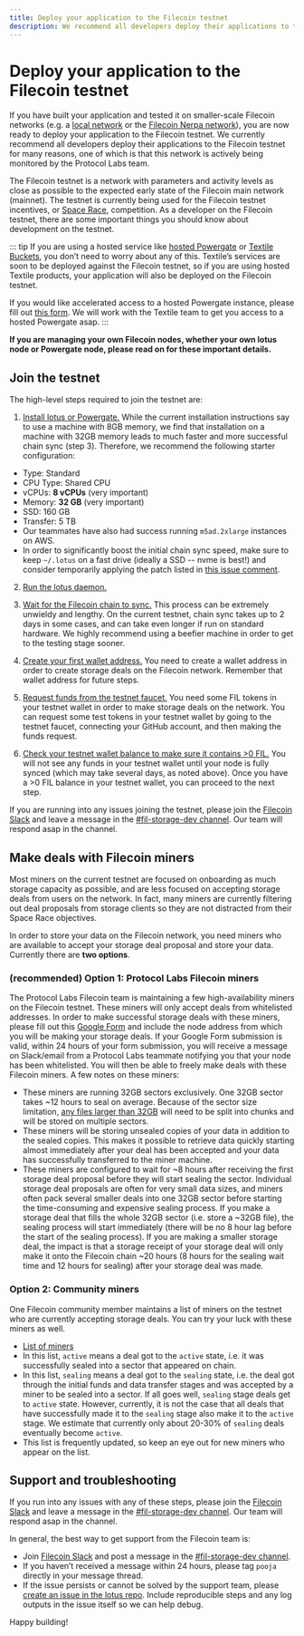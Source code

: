 ```yaml
---
title: Deploy your application to the Filecoin testnet
description: We recommend all developers deploy their applications to the Filecoin testnet. Here's a guide that shows you how.
---
```


# Deploy your application to the Filecoin testnet

If you have built your application and tested it on smaller-scale Filecoin networks (e.g. a [local network](https://docs.filecoin.io/build/start-building/interacting-with-the-network/#running-a-local-network) or the [Filecoin Nerpa network](https://docs.filecoin.io/build/start-building/interacting-with-the-network/#devnets)), you are now ready to deploy your application to the Filecoin testnet. We currently recommend all developers deploy their applications to the Filecoin testnet for many reasons, one of which is that this network is actively being monitored by the Protocol Labs team.

The Filecoin testnet is a network with parameters and activity levels as close as possible to the expected early state of the Filecoin main network (mainnet). The testnet is currently being used for the Filecoin testnet incentives, or [Space Race](https://docs.filecoin.io/mine/spacerace/), competition. As a developer on the Filecoin testnet, there are some important things you should know about development on the testnet.

::: tip
If you are using a hosted service like [hosted Powergate](https://blog.textile.io/prepare-to-launch-expanding-free-access-to-filecoin-through-hosted-powergates/) or [Textile Buckets](https://docs.textile.io/buckets/), you don’t need to worry about any of this. Textile’s services are soon to be deployed against the Filecoin testnet, so if you are using hosted Textile products, your application will also be deployed on the Filecoin testnet.

If you would like accelerated access to a hosted Powergate instance, please fill out [this form](https://forms.gle/f5Vd5kTNYTKrmj1D8). We will work with the Textile team to get you access to a hosted Powergate asap.
:::

**If you are managing your own Filecoin nodes, whether your own lotus node or Powergate node, please read on for these important details.**

## Join the testnet

The high-level steps required to join the testnet are:

1. [Install lotus or Powergate.](https://docs.filecoin.io/how-to/install-filecoin/) While the current installation instructions say to use a machine with 8GB memory, we find that installation on a machine with 32GB memory leads to much faster and more successful chain sync (step 3). Therefore, we recommend the following starter configuration:

- Type: Standard
- CPU Type: Shared CPU
- vCPUs: **8 vCPUs** (very important)
- Memory: **32 GB** (very important)
- SSD: 160 GB
- Transfer: 5 TB
- Our teammates have also had success running `m5ad.2xlarge` instances on AWS.
- In order to significantly boost the initial chain sync speed, make sure to keep `~/.lotus` on a fast drive (ideally a SSD -- nvme is best!) and consider temporarily applying the patch listed in [this issue comment](https://github.com/filecoin-project/lotus/issues/3263#issue-684587473).

2. [Run the lotus daemon.](https://docs.filecoin.io/how-to/join-a-network/#get-started)

3. [Wait for the Filecoin chain to sync.](https://docs.filecoin.io/how-to/join-a-network/#chain-sync) This process can be extremely unwieldy and lengthy. On the current testnet, chain sync takes up to 2 days in some cases, and can take even longer if run on standard hardware. We highly recommend using a beefier machine in order to get to the testing stage sooner.

4. [Create your first wallet address.](https://docs.filecoin.io/how-to/join-a-network/#create-your-first-address) You need to create a wallet address in order to create storage deals on the Filecoin network. Remember that wallet address for future steps.

5. [Request funds from the testnet faucet.](https://spacerace.faucet.glif.io/) You need some FIL tokens in your testnet wallet in order to make storage deals on the network. You can request some test tokens in your testnet wallet by going to the testnet faucet, connecting your GitHub account, and then making the funds request.

6. [Check your testnet wallet balance to make sure it contains >0 FIL.](https://docs.filecoin.io/how-to/join-a-network/#check-wallet-address-balance) You will not see any funds in your testnet wallet until your node is fully synced (which may take several days, as noted above). Once you have a >0 FIL balance in your testnet wallet, you can proceed to the next step.

If you are running into any issues joining the testnet, please join the [Filecoin Slack](http://filecoin.io/slack) and leave a message in the [#fil-storage-dev channel](https://app.slack.com/client/TEHTVS1L6/CRK2LKYHW). Our team will respond asap in the channel.

## Make deals with Filecoin miners

Most miners on the current testnet are focused on onboarding as much storage capacity as possible, and are less focused on accepting storage deals from users on the network. In fact, many miners are currently filtering out deal proposals from storage clients so they are not distracted from their Space Race objectives.

In order to store your data on the Filecoin network, you need miners who are available to accept your storage deal proposal and store your data. Currently there are **two options**.

### (recommended) Option 1: Protocol Labs Filecoin miners

The Protocol Labs Filecoin team is maintaining a few high-availability miners on the Filecoin testnet. These miners will only accept deals from whitelisted addresses. In order to make successful storage deals with these miners, please fill out this [Google Form](https://forms.gle/f5Vd5kTNYTKrmj1D8) and include the node address from which you will be making your storage deals. If your Google Form submission is valid, within 24 hours of your form submission, you will receive a message on Slack/email from a Protocol Labs teammate notifying you that your node has been whitelisted. You will then be able to freely make deals with these Filecoin miners. A few notes on these miners:

- These miners are running 32GB sectors exclusively. One 32GB sector takes ~12 hours to seal on average. Because of the sector size limitation, [any files larger than 32GB](https://docs.filecoin.io/how-to/store/prepare-data/#preparing-data) will need to be split into chunks and will be stored on multiple sectors.
- These miners will be storing unsealed copies of your data in addition to the sealed copies. This makes it possible to retrieve data quickly starting almost immediately after your deal has been accepted and your data has successfully transferred to the miner machine.
- These miners are configured to wait for ~8 hours after receiving the first storage deal proposal before they will start sealing the sector. Individual storage deal proposals are often for very small data sizes, and miners often pack several smaller deals into one 32GB sector before starting the time-consuming and expensive sealing process. If you make a storage deal that fills the whole 32GB sector (i.e. store a ~32GB file), the sealing process will start immediately (there will be no 8 hour lag before the start of the sealing process). If you are making a smaller storage deal, the impact is that a storage receipt of your storage deal will only make it onto the Filecoin chain ~20 hours (8 hours for the sealing wait time and 12 hours for sealing) after your storage deal was made.

### Option 2: Community miners

One Filecoin community member maintains a list of miners on the testnet who are currently accepting storage deals. You can try your luck with these miners as well.

- [List of miners](https://github.com/jimpick/workshop-client-testnet/blob/spacerace/src/annotations-spacerace.js)
- In this list, `active` means a deal got to the `active` state, i.e. it was successfully sealed into a sector that appeared on chain.
- In this list, `sealing` means a deal got to the `sealing` state, i.e. the deal got through the initial funds and data transfer stages and was accepted by a miner to be sealed into a sector. If all goes well, `sealing` stage deals get to `active` state. However, currently, it is not the case that all deals that have successfully made it to the `sealing` stage also make it to the `active` stage. We estimate that currently only about 20-30% of `sealing` deals eventually become `active`.
- This list is frequently updated, so keep an eye out for new miners who appear on the list.

## Support and troubleshooting

If you run into any issues with any of these steps, please join the [Filecoin Slack](http://filecoin.io/slack) and leave a message in the [#fil-storage-dev channel](https://app.slack.com/client/TEHTVS1L6/CRK2LKYHW). Our team will respond asap in the channel.

In general, the best way to get support from the Filecoin team is:

- Join [Filecoin Slack](http://filecoin.io/slack) and post a message in the [#fil-storage-dev channel](https://app.slack.com/client/TEHTVS1L6/CRK2LKYHW).
- If you haven’t received a message within 24 hours, please tag `pooja` directly in your message thread.
- If the issue persists or cannot be solved by the support team, please [create an issue in the lotus repo](https://github.com/filecoin-project/lotus/issues/new). Include reproducible steps and any log outputs in the issue itself so we can help debug.

Happy building!
